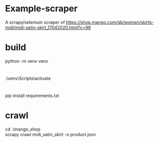 # Example-scraper
A scrapy/selenium scraper of https://shop.mango.com/gb/women/skirts-midi/midi-satin-skirt_17042020.html?c=99

# build
python -m venv venv
#
.\venv\Scripts\activate
#
pip install requirements.txt

# crawl
cd .\mango_shop\
scrapy crawl midi_satin_skirt -o product.json
